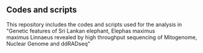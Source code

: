 ## Codes and scripts 
This repository includes the codes and scripts used for the analysis in "Genetic features of Sri Lankan elephant, Elephas maximus maximus Linnaeus revealed by high throughput sequencing of Mitogenome, Nuclear Genome and ddRADseq"

